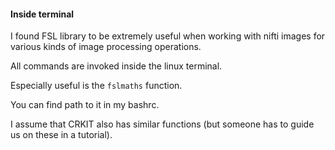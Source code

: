 

#### Inside terminal 

I found FSL library to be extremely useful when working with nifti images for various kinds of image processing operations. 

All commands are invoked inside the linux terminal. 

Especially useful is the `fslmaths` function. 

You can find path to it in my bashrc. 

I assume that CRKIT also has similar functions (but someone has to guide us on these in a tutorial). 

